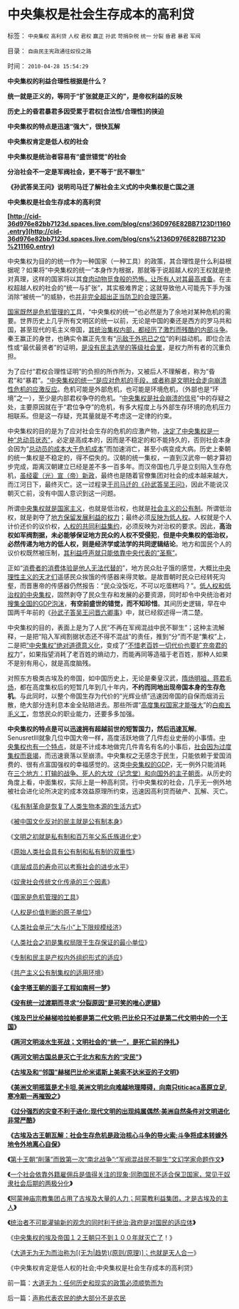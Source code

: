 # 中央集权是社会生存成本的高利贷

标签： `中央集权` `高利贷` `人权` `君权` `赢正` `孙武` `苛捐杂税` `统一` `分裂` `昏君` `暴君` `军阀` 

目录： `自由民主宪政通往奴役之路`

时间： `2010-04-28 15:54:29`

**中央集权的利益合理性根据是什么？**

**统一就是正义的，等同于“扩张就是正义的”，是帝权利益的反映**

**历史上的昏君暴君多因受累于君权[合法性/合理性]的挟迫**

**中央集权的特点是迅速“强大”，很快瓦解**

**中央集权肯定是低人权的社会**

**中央集权是统治者容易有“盛世错觉”的社会**

**分治社会不一定是军阀社会，更不等于“民不聊生”**

**《孙武答吴王问》说明司马迁了解社会主义式的中央集权是亡国之道**

**中央集权是社会生存成本的高利贷**

**[http://cid-36d976e82bb7123d.spaces.live.com/blog/cns!36D976E82BB7123D!1160.entry](http://cid-36d976e82bb7123d.spaces.live.com/blog/cns%2136D976E82BB7123D%211160.entry)**

中央集权为目的的统一作为一种国家（一种工具）的政策，其合理性是什么利益根据呢？如果将“中央集权的统一”本身作为根据，那就等于说超越人权的王权就是绝对真理，这样的国家将以其[食肉动物觅食般的恐怖，让所有人对其最高戒备](../../../2009/5/31/西方列强帝国主义国家不够“哥们人道”的食腐本性.md)。在主权超越人权的社会的“统一与扩张”，其实极难界定；这就导致他人可能先下手为强消除“被统一”的威胁，也[并非完全超出正当防卫的合理范筹](../../../2010/1/31/沟通和合作，“文明冲突”进化到“和谐社会”.md)。

[国家既然是危机管理的工](../../../2010/1/21/国家是危机管理的工具.md)具，“中央集权的统一”也必然是为了余地对某种危机的需要。世界历史上几乎所有文明区的统一以前，无论是中国的秦还是西方的罗马共和国，甚至现代的毛主义帝国，[其统治集权内部，都经历了激烈而残酷的内部斗争](http://blog.sina.com.cn/s/blog_5563a64d0100cz6e.html)。秦王赢正的身世，也确实令赢正先生有“[示敌于外巩已之位](../../../2009/1/30/愚蠢的战争可能也是聪明政治的工具.md)”的利益动机。即位合法性或“最优最贤者”的证明，[是没有民主选举的等级社会里](http://blog.sina.com.cn/s/blog_5563a64d0100h72d.html)，是权力所有者的沉重负担。

为了应付“君权合理性证明”的负担的所作所为，又被后人不理解者，称为“昏君”和“暴君”。[“中央集权的统一”是应对危机的手段，或者称是文明社会走向崩溃性危机的应激反应](../../../2010/4/16/两河文明淡水生死战；文明“统一”是死亡前的挣扎.md)。危机可能是外部危机，也可能是环境危机，（外部也是“环境”之一），至少是内部君权争夺的危机。“[中央集权是社会崩溃的信号](../../../2010/4/19/社会生存危机是政治核心斗争的导火索.md)”中的存疑之处，主要原因就在于“君位争夺”的危机，有多大程度上与外部生存环境的危机压力相联系。但是这一存疑，充其量就是不考虑这一定律的约束。

中央集权的目的是为了应对社会生存的危机的应激产物，[决定了中央集权是一种“总动员状态”](../../../2009/9/30/永久性的全国全民总动员.md)，必定是高成本的，因而是不稳定的和不能持久的，否则社会本身会因为“[总动员的成本大于危机成本](../../../2009/11/28/危机管理有成本边界，不值得“不惜一切代价避免危机”.md)”而加速消亡，甚至小病变成大病。历史上秦朝的统一集权是不稳定的，得不偿失的。汉朝的统一集权，一直到汉武帝一朝才算初步完成，距离汉朝建立已经是差不多一百多年。而汉帝国也几乎是立刻陷入生存危机，[虽经霍（光）宣（帝）新政](../../../2009/11/28/危机管理有成本边界，不值得“不惜一切代价避免危机”.md)，最终也是随着官僚集团对社会的成本越来越大，而江河日下，最终灭亡。这一过程录[于司马迁的《孙武答吴王问》](../../../2007/9/13/孙武：藏富于民者富国强兵.md)，因此不能说汉朝灭亡前，没有中国人意识到这一问题。

所谓[中央集权就是国家主义](../../../2009/7/28/不要问国家对你做了什么，要问你为国家做了什么.md)，也就是低治权，也就是[社会主义的公有制](../../../2010/1/23/垄断和大企业和社会主义都没有前途.md)。所谓低治权，就是剥夺了[地方保留发展利益的权力](../../../2009/9/1/人权的核心价值是乡土相联的生存发展权.md)；最终必须[反映为低人权](../../../2009/10/29/低人权和低治权的等效性，慈善的消费性质.md)。人权就是个人计价还价的议价权，[人权的共同利益集约](http://hi.baidu.com/darthchn/blog/item/bf555cdc82eeabe677c6380e.html)，必须反映为对治权的要求。因此，**高治权如军阀割据，未必能够保证地方民众的人权不受侵犯**，**但是中央集权的低治权，必然传递为地方的低人权，则是经济学或法学的共同逻辑结论**。地方和国民个人的议价权既然被压制，[其利益呼声就只能依靠中央代表的“圣察”](http://hi.baidu.com/darthchn/blog/item/b8eb1f1f6f3cff164034173e.html)。

正如“[消费者的消费体验是他人无法代替的](../../../2010/3/27/生产的价值是消费者的体验；政府无法代替.md)”，地方民众肚子饿的感觉，大概比[中央理性主义的天才们](../../../2009/12/24/理性人假设令“看得见的手”成为伪科学.md)遥感民众挨饿的传感器来得灵敏。是故晋朝时民众已经转死沟壑，而晋惠帝的传感器仍然报告：“民众没饭吃，不可以吃蛋糕吗？”。[低人权和低治权的中央集权](../../../2009/10/29/人道不是人权；人道主义和低人权社会的关系.md)，固然剥夺了民众生存和发展的必要资源，同时却令中央统治者对[搜集全国的GDP泡沫](../../../2008/8/25/价值守恒定律：交换决定价值，政府采购与泡沫GDP.md)，**有空前盛世的错觉，而不知珍惜**。其间历史逻辑，早在中国两千年前的《[孙武子答吴王问晋六卿事](../../../2007/9/13/孙武：藏富于民者富国强兵.md)》中，就已经叙述得一清二楚。

中央集权的目的，表面上是为了人民“不再在军阀混战中民不聊生”；这种主流解释，一是把“陷入军阀割据状态还不得不混战”的责任，推到“分”而不是“集权”上，二是把[“中央集权”绝对道德意义化](http://darthvad.blog.163.com/blog/static/5339947020094235642948/)，变成了“[不惜老百姓一切代价也要扩充帝君的权](../../../2009/7/28/不要问国家对你做了什么，要问你为国家做了什么.md)力”，如果指望消耗了老百姓的熵动力，而能再同等造福于老百姓，那种人如果不是别有用心，就是高度脑残。

对照东方极类古埃及的帝国，如中国历史上，无论是秦皇汉武，[隋炀明祖，蒋君毛炀](http://blog.sina.com.cn/s/blog_5563a64d0100h72d.html)，都在高度集权后的短暂几年到几十年内，**不约而同地出现帝国本身的生存危机**。与此同时，以整个帝国生存为代价的“光辉业绩”迅速因帝国的自保而烟消云散，绝大部分连利息本金全贴赔进去。那些所谓“[高度集权国家才能强大](../../../2010/3/18/“自由平等”同样是极权主义的有效工具！.md)”的[白痴五毛义工](../../../2010/1/13/五毛就业是个技术活.md)，忽悠民众的职业能力，还要多多加强。

**中央集权的特点是可以迅速拥有超越前世的短暂国力，然后迅速瓦解**。SenusretIII就象几位中国大帝一样，高度活跃地做了几件彪业史册的小事情。[中央集权也有一个特点](../../../2009/10/17/主流经济学家的选择性阉割.md)，就是不计成本地做完几件青名有名的小事后，[社会因为过度集权而衰竭](../../../2009/12/1/藏富于民才能富国强兵的经济原理.md)，而迅速衰落以至崩溃。中央集权之无感念于民生，只能依赖于爱国消费的、很有点富国强权的幸福感觉的。这类[中央集权的GDP](../../../2008/7/6/什么是社会生产的价值？什么是GDP？.md)，无一例外只能消耗在[三个地方：打输的战争、死人的大坟（记念堂）和向国外的主子朝贡](../../../2009/12/18/市场经济是强制性的；GDP只有三条出路.md)。从历史的角度上看，中面集权，实际上是一种高利贷。行中央集权的社会，几乎无一例外地被社会进化论所决定的成本效益原理所约束，迅速因高利贷而破产、瓦解、灭亡。

《[私有制革命是恢复了人类生物本源的生活方式](../../../2010/1/18/私有制革命是恢复了人类生物本源的生活方式.md)》

《[被中国文化反对的民主就是公有制本身](../../../2010/1/18/被中国文化反对的民主就是公有制本身.md)》

《[文明之初就是私有制和百万年父系氏族进化史](../../../2010/1/19/文明之初就是百万年向个体私有制进化的历史.md)》

《[原始人类社会具有公有制和私有制的双重性](../../../2010/1/19/原始人类社会具有公有制和私有制的双重性.md)》

《[底层成员的寿命可以考察社会的进步水平](../../../2010/1/20/底层成员的寿命可以考察社会的进步水平.md)》

《[奴隶社会传统文化传承的三个因素](../../../2010/1/20/奴隶社会传统文化传承的三个因素.md)》

《[国家是危机管理的工具](../../../2010/1/21/国家是危机管理的工具.md)》

《[人权是价值判断的原子单位](../../../2010/1/21/人权是价值判断的原子单位.md)》

《[人类社会单元“大与小”上下限规模经济](../../../2010/2/5/人类社会单元“大与小”上下限规模经济.md)》

《[人类社会之初是集权局限于生存保证的最小单位](../../../2010/2/6/人类社会之初是集权局限于生存保证的最小单位.md)》

《[专制和民主是产权内外组织形式的适应](../../../2010/2/6/专制和民主是产权内外组织形式的适应.md)》

《[共产主义公有制集权的适用环境](../../../2010/2/7/共产主义公有制集权的适用环境.md)》

**《**[**金字塔王朝的面子工程如南柯一梦**](../../../2010/4/14/金字塔王朝的面子工程如南柯一梦.md)**》**

**《**[**没有统一过渡期而寻求“分裂原因”是可笑的唯心逻辑**](../../../2010/4/15/没有统一过渡期而寻求“分裂原因”是可笑的唯心逻辑.md)**》**

**《**[**埃及巴比伦赫梯哈拉帕都是第二代文明;巴比伦只不过是第二代文明中的一个王国**](../../../2010/4/16/巴比伦只不过是第二代文明中的一个王国.md)**》**

**《**[**两河文明淡水生死战；文明社会的“统一”，是死亡前的挣扎**](../../../2010/4/16/两河文明淡水生死战；文明“统一”是死亡前的挣扎.md)**》**

**《**[**两河文明古国总是灭亡于北方和东方的“灾民”**](../../../2010/4/16/两河文明古国总是灭亡于北方和东方的“灾民”.md)**》**

**《**[**古埃及和“邻国”赫梯巴比伦米诺斯上美索不达米亚的子文明**](../../../2010/4/18/古埃及赫梯巴比伦米诺斯是同源二代文明.md)**》**

**《**[**美洲文明摇篮是尤卡坦,美洲文明北向难越地理障碍，向南只titicaca高原立足,寒冷期一再摧毁之**](../../../2010/4/18/美洲文明摇篮是尤卡坦并且多次夭折.md)**》**

**《**[**过分强烈的灾变不利于进化;现代文明的出现纯属偶然;美洲自然条件对文明进化非常严酷**](../../../2010/4/19/美洲自然条件对文明进化非常严酷.md)**》**

**《**[**古埃及古王朝瓦解：社会生存危机是政治核心斗争的导火索;斗争将成本转嫁外地令外地离心自保**](../../../2010/4/19/社会生存危机是政治核心斗争的导火索.md)**》**

**《**[第十王朝“削藩”而致第一次“南北战争”;“军阀混战民不聊生”文幻学家命题作文](../../../2010/4/27/“军阀混战民不聊生”文幻学家命题作文.md)**》**

**《**[一个社会依靠外籍雇佣兵是值得关注的现象;同胞国民不适合保卫国家，常见于奴隶社会后期的两极分化](../../../2010/4/27/一个社会依靠外籍雇佣兵是值得关注的现象.md)**》**

**《**[阿蒙神庙宗教集团占用了古埃及大量的人力；阿蒙教利益集团，才是古埃及的主人](../../../2010/4/27/阿蒙教利益集团，才是古埃及的主人.md)**》**

**《**[统治者不可能灌输新的观念的同时利于统治;政府是对国民的适应体](../../../2010/4/27/统治者不可能灌输新的观念的同时利于统治.md)**》**

《[中央集权的埃及帝国１２王朝只不到１００年就灭亡了](../../../2010/4/28/中央集权令埃及帝国不到１００年就灭亡了！.md)！》

《[大道无为无为而治称为[(无为|趋势)(原则/原理)]；也就是天人合一](../../../2010/4/28/大道无为：任何历史和现实的政策必须顺势而为.md)》

《中央集权肯定是低人权的社会;中央集权是社会生存成本的高利贷》



前一篇：[大道无为：任何历史和现实的政策必须顺势而为](../../../2010/4/28/大道无为：任何历史和现实的政策必须顺势而为.md)

后一篇：[声称代表农民的绝大部分不是农民](../../../2010/4/29/声称代表农民的绝大部分不是农民.md)